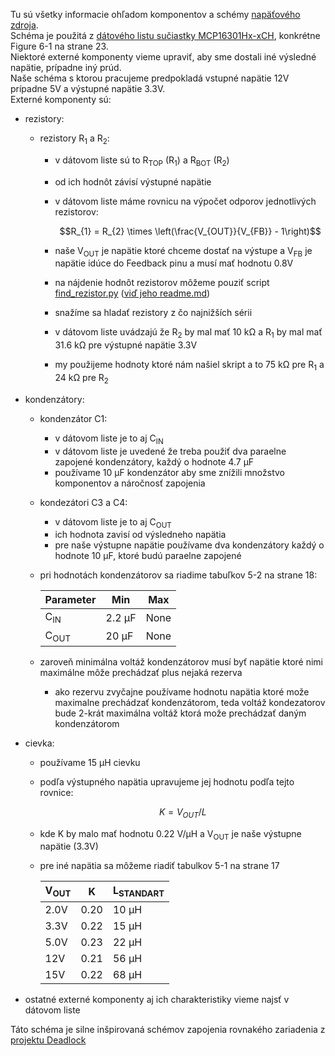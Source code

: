 Tu sú všetky informacie ohľadom komponentov a schémy [napäťového zdroja](power_suply_schematic_1.kicad_sch).  
Schéma je použitá z [dátového listu sučiastky MCP16301Hx-xCH](Data_sheet.pdf), konkrétne Figure 6-1 na strane 23.   
Niektoré externé komponenty vieme upraviť, aby sme dostali iné výsledné napätie, prípadne iný prúd.    
Naše schéma s ktorou pracujeme predpokladá vstupné napätie 12V prípadne 5V a výstupné napätie 3.3V.  
Externé komponenty sú:
- rezistory:
  - rezistory R<sub>1</sub> a R<sub>2</sub>:
    - v dátovom liste sú to R<sub>TOP</sub> (R<sub>1</sub>) a R<sub>BOT</sub> (R<sub>2</sub>) 
    - od ich hodnôt závisí výstupné napätie
    - v dátovom liste máme rovnicu na výpočet odporov jednotlivých rezistorov:

      $$R_{1} = R_{2} \times \left(\frac{V_{OUT}}{V_{FB}} - 1\right)$$
    - naše V<sub>OUT</sub> je napätie ktoré chceme dostať na výstupe a V<sub>FB</sub> je napätie idúce do Feedback pinu a musí mať hodnotu 0.8V
    - na nájdenie hodnôt rezistorov môžeme pouziť script [find_rezistor.py](find_rezistor/find_rezistor.py) ([viď jeho readme.md](find_rezistor/README.md))
    - snažíme sa hladať rezistory z čo najnižších sérii
    - v dátovom liste uvádzajú že R<sub>2</sub> by mal mať 10 kΩ a R<sub>1</sub> by mal mať 31.6 kΩ pre výstupné napätie 3.3V
    - my použijeme hodnoty ktoré nám našiel skript a to 75 kΩ pre R<sub>1</sub>  a 24 kΩ pre R<sub>2</sub>
  
- kondenzátory:
  - kondenzátor C1:
    - v dátovom liste je to aj C<sub>IN</sub>
    - v dátovom liste je uvedené že treba použiť dva paraelne zapojené kondenzátory, každý o hodnote 4.7 µF
    - používame 10 µF kondenzátor aby sme znížili množstvo komponentov a náročnosť zapojenia
  - kondezátori C3 a C4:
    - v dátovom liste je to aj C<sub>OUT</sub>
    - ich hodnota zavisí od výsledneho napätia
    - pre naše výstupne napätie používame dva kondenzátory každý o hodnote 10 µF, ktoré budú paraelne zapojené
  - pri hodnotách kondenzátorov sa riadime tabuľkov 5-2 na strane 18:  

    |Parameter | Min | Max|  
    |------|--------|-------|  
    |C<sub>IN</sub>| 2.2 µF | None|  
    |C<sub>OUT</sub>| 20 µF | None|  
  - zaroveň minimálna voltáž kondenzátorov musí byť napätie ktoré nimi maximálne môže prechádzať plus nejaká rezerva
    - ako rezervu zvyčajne používame hodnotu napätia ktoré može maximalne prechádzať kondenzátorom, teda voltáž kondezatorov bude 2-krát maximálna voltáž ktorá može prechádzať daným kondenzátorom 

- cievka:
  - používame 15 µH cievku
  - podľa výstupného napätia upravujeme jej hodnotu podľa tejto rovnice:

    $$K = V_{OUT}/L$$
  - kde K by malo mať hodnotu 0.22 V/µH a V<sub>OUT</sub> je naše výstupne napätie (3.3V)
  - pre iné napätia sa môžeme riadiť tabulkov 5-1 na strane 17
  
    |V<sub>OUT</sub> | K | L<sub>STANDART</sub>|  
    |------|--------|-------|
    |2.0V|0.20|10 µH|
    |3.3V|0.22|15 µH|
    |5.0V|0.23|22 µH|
    |12V|0.21|56 µH|
    |15V|0.22|68 µH|
    
- ostatné externé komponenty aj ich charakteristiky vieme najsť v dátovom liste
 
    
Táto schéma je silne inšpirovaná schémov zapojenia rovnakého zariadenia z [projektu Deadlock](https://gitlab.com/project-deadlock/reader/rdr-hw-fluocerite-model0)
